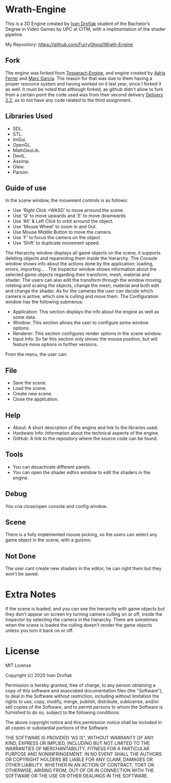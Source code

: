 # Wrath-Engine

This is a 3D Engine created by [Ivan Drofiak](https://github.com/FurryGhoul) student of the Bachelor’s Degree in Video Games by UPC at CITM, with a implmentation of the shader pipeline.

My Repository: https://github.com/FurryGhoul/Wrath-Engine

## Fork
The engine was forked from [Tesseract-Engine](https://github.com/Adria-F/Tesseract-Engine), and engine created by [Adria Ferrer](https://github.com/Adria-F) and [Marc Garcia](https://github.com/MaxitoSama). The reason for that was due to them having a proper resource system and having worked on it last year, since I forked it as well. It must be noted that although forked, as github didn't allow to fork from a certain point the code used was from their second delivery [Delivery 2.2](https://github.com/FurryGhoul/Tesseract-Engine/releases/tag/Assignment2.2), as to not have any code related to the third assignment.

## Libraries Used
- SDL.
- STL.
- ImGui.
- OpenGL.
- MathGeoLib.
- DevIL.
- Assimp.
- Glew.
- Parson.

## Guide of use

In the scene window, the movement controls is as follows:

- Use 'Right Click +WASD' to move arround the scene.
- Use 'Q' to move upwards and 'E' to move downwards
- Use 'Alt' & Left Click to orbit arround the object.
- Use 'Mouse Wheel' to zoom In and Out.
- Use Mouse Middle Button to move the camera.
- Use 'F' to focus the camera on the object.
- Use 'Shift' to duplicate movement speed.

The Hierarchy window displays all game objects on the scene, it supports deleting objects and reparenting them inside the hierarchy. 
The Console window shows info about the actions done by the application: loading, errors, importing... .
The Inspector window shows information about the selected game objects regarding their transform, mesh, material and shader. The users can also edit the transform through the window moving, rotating and scaling the objects, change the mesh, material and both edit and change the shader. 
As for the cameras the user can decide which camera is active, which one is culling and move them.
The Configuration window has the following submenus:

- Application: This section displays the info about the engine as well as some data.
- Window: This section allows the user to configure some window options.
- Renderer: This section configures render options in the scene window.
- Input Info: So far this section only shows the mouse position, but will feature more options in further versions.	

From the menu, the user can:

## File
- Save the scene.
- Load the scene.
- Create new scene.
- Close the application.

## Help
- About: A short descrption of the engine and link to the libraries used. 
- Hardware Info: Information about the technical aspects of the engine.
- GitHub: A link to the repository where the source code can be found.

## Tools
- You can desactivate different panels.
- You can open the shader edtiro window to edit the shaders in the engine.

## Debug
You cna close/open console and config window.

## Scene
There is a fully implemented mouse picking, so the users can select any game object in the scene, with a guizmo.

## Not Done
The user cant create new shaders in the editor, he can right them but they won't be saved. 

# Extra Notes
If the scene is loaded, and you can see the hierarchy with game objects but they don't appear on screen try turning camera culling on or off, inside the inspector by selecting the camera in the hierarchy. There are sometimes when the scene is loaded the culling doesn't render the game objects unless you turn it back on or off. 

# License

MIT License

Copyright (c) 2020 Ivan Drofiak

Permission is hereby granted, free of charge, to any person obtaining a copy of this software and associated documentation files (the "Software"), to deal in the Software without restriction, including without limitation the rights to use, copy, modify, merge, publish, distribute, sublicense, and/or sell copies of the Software, and to permit persons to whom the Software is furnished to do so, subject to the following conditions:

The above copyright notice and this permission notice shall be included in all copies or substantial portions of the Software.

THE SOFTWARE IS PROVIDED "AS IS", WITHOUT WARRANTY OF ANY KIND, EXPRESS OR IMPLIED, INCLUDING BUT NOT LIMITED TO THE WARRANTIES OF MERCHANTABILITY, FITNESS FOR A PARTICULAR PURPOSE AND NONINFRINGEMENT. IN NO EVENT SHALL THE AUTHORS OR COPYRIGHT HOLDERS BE LIABLE FOR ANY CLAIM, DAMAGES OR OTHER LIABILITY, WHETHER IN AN ACTION OF CONTRACT, TORT OR OTHERWISE, ARISING FROM, OUT OF OR IN CONNECTION WITH THE SOFTWARE OR THE USE OR OTHER DEALINGS IN THE SOFTWARE.
